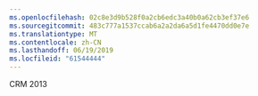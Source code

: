 ```yaml
---
ms.openlocfilehash: 02c8e3d9b528f0a2cb6edc3a40b0a62cb3ef37e6
ms.sourcegitcommit: 483c777a1537ccab6a2a2da6a5d1fe4470dd0e7e
ms.translationtype: MT
ms.contentlocale: zh-CN
ms.lasthandoff: 06/19/2019
ms.locfileid: "61544444"
---
```

CRM 2013